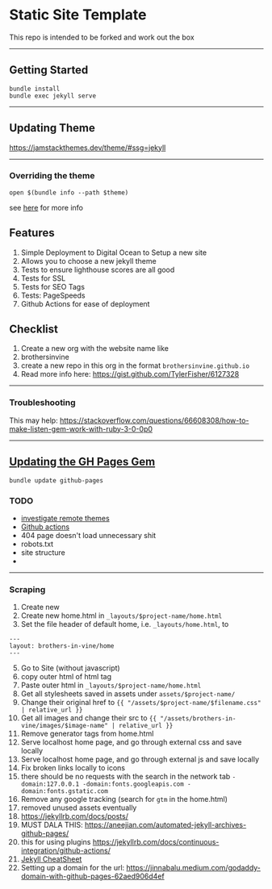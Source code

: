 # Static Site Template
This repo is intended to be forked and work out the box

---

## Getting Started
```
bundle install
bundle exec jekyll serve
```

---

## Updating Theme
https://jamstackthemes.dev/theme/#ssg=jekyll

---

### Overriding the theme
```
open $(bundle info --path $theme)
```

see [here](https://jekyllrb.com/docs/themes/#overriding-theme-defaults) for more info

## Features
1. Simple Deployment to Digital Ocean to Setup a new site
2. Allows you to choose a new jekyll theme
3. Tests to ensure lighthouse scores are all good
4. Tests for SSL
5. Tests for SEO Tags
6. Tests: PageSpeeds
7. Github Actions for ease of deployment


## Checklist
1. Create a new org with the website name like
2. brothersinvine
3. create a new repo in this org in the format `brothersinvine.github.io`
4. Read more info here: https://gist.github.com/TylerFisher/6127328

----
### Troubleshooting
This may help: https://stackoverflow.com/questions/66608308/how-to-make-listen-gem-work-with-ruby-3-0-0p0

----

## [Updating the GH Pages Gem](https://docs.github.com/en/pages/setting-up-a-github-pages-site-with-jekyll/testing-your-github-pages-site-locally-with-jekyll#updating-the-github-pages-gem)
```
bundle update github-pages
```

### TODO 
* [investigate remote themes](https://github.com/ItsMeaga1n/minimal-categorized)
* [Github actions](https://github.com/marketplace/actions/deploy-jekyll-site)
* 404 page doesn't load unnecessary shit
* robots.txt
* site structure
* 

---

### Scraping
1. Create new 
2. Create new home.html in `_layouts/$project-name/home.html`
3. Set the file header of default home, i.e. `_layouts/home.html`, to 
```
---
layout: brothers-in-vine/home
---
```
5. Go to Site (without javascript)
6. copy outer html of html tag
7. Paste outer html in `_layouts/$project-name/home.html`
8. Get all stylesheets saved in assets under `assets/$project-name/`
9. Change their original href to `{{ "/assets/$project-name/$filename.css" | relative_url }}`
10. Get all images and change their src to `{{ "/assets/brothers-in-vine/images/$image-name" | relative_url }}`
11. Remove generator tags from home.html
12. Serve localhost home page, and go through external css and save locally
13. Serve localhost home page, and go through external js and save locally
14. Fix broken links locally to icons
15. there should be no requests with the search in the network tab `-domain:127.0.0.1 -domain:fonts.googleapis.com -domain:fonts.gstatic.com`
16. Remove any google tracking (search for `gtm` in the home.html)
17. removed unused assets eventually
18. https://jekyllrb.com/docs/posts/
19. MUST DALA THIS: https://aneejian.com/automated-jekyll-archives-github-pages/
20. this for using plugins https://jekyllrb.com/docs/continuous-integration/github-actions/
21. [Jekyll CheatSheet](https://gist.github.com/JJediny/a466eed62cee30ad45e2)
22. Setting up a domain for the url: https://jinnabalu.medium.com/godaddy-domain-with-github-pages-62aed906d4ef
